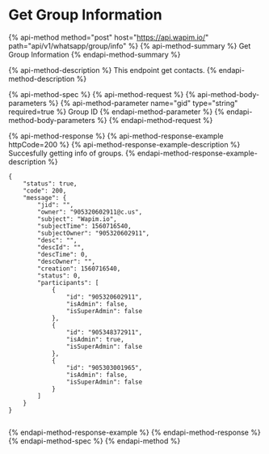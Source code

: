 # Get Group Information

{% api-method method="post" host="https://api.wapim.io/" path="api/v1/whatsapp/group/info" %}
{% api-method-summary %}
Get Group Information
{% endapi-method-summary %}

{% api-method-description %}
This endpoint get contacts.
{% endapi-method-description %}

{% api-method-spec %}
{% api-method-request %}
{% api-method-body-parameters %}
{% api-method-parameter name="gid" type="string" required=true %}
Group ID
{% endapi-method-parameter %}
{% endapi-method-body-parameters %}
{% endapi-method-request %}

{% api-method-response %}
{% api-method-response-example httpCode=200 %}
{% api-method-response-example-description %}
Succesfully getting info of groups.
{% endapi-method-response-example-description %}

```text
{
    "status": true,
    "code": 200,
    "message": {
        "jid": "",
        "owner": "905320602911@c.us",
        "subject": "Wapim.io",
        "subjectTime": 1560716540,
        "subjectOwner": "905320602911",
        "desc": "",
        "descId": "",
        "descTime": 0,
        "descOwner": "",
        "creation": 1560716540,
        "status": 0,
        "participants": [
            {
                "id": "905320602911",
                "isAdmin": false,
                "isSuperAdmin": false
            },
            {
                "id": "905348372911",
                "isAdmin": true,
                "isSuperAdmin": false
            },
            {
                "id": "905303001965",
                "isAdmin": false,
                "isSuperAdmin": false
            }
        ]
    }
}
 
```
{% endapi-method-response-example %}
{% endapi-method-response %}
{% endapi-method-spec %}
{% endapi-method %}


